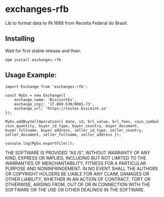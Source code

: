 # exchanges-rfb
Lib to format data to IN 1888 from Receita Federal do Brasil.

## Installing

Wait for first stable release and then:
```
npm install exchanges-rfb
```

## Usage Example:

```
import Exchange from 'exchanges-rfb';

const MyEx = new Exchange({
    exchange_name: 'BiscointEx',
    exchange_cnpj: '17.869.530/0001-73',
    exchange_url: 'https://testex.biscoint.io'
});

MyEx.addBuySellOperation({ date, id, brl_value, brl_fees, coin_symbol coin_quantity, buyer_id_type, buyer_country, buyer_document, buyer_fullname, buyer_address, seller_id_type, seller_country, seller_document, seller_fullname, seller_address });

console.log(MyEx.exportFile());
```

THE SOFTWARE IS PROVIDED "AS IS", WITHOUT WARRANTY OF ANY KIND, EXPRESS OR
IMPLIED, INCLUDING BUT NOT LIMITED TO THE WARRANTIES OF MERCHANTABILITY,
FITNESS FOR A PARTICULAR PURPOSE AND NONINFRINGEMENT. IN NO EVENT SHALL THE
AUTHORS OR COPYRIGHT HOLDERS BE LIABLE FOR ANY CLAIM, DAMAGES OR OTHER
LIABILITY, WHETHER IN AN ACTION OF CONTRACT, TORT OR OTHERWISE, ARISING FROM,
OUT OF OR IN CONNECTION WITH THE SOFTWARE OR THE USE OR OTHER DEALINGS IN THE
SOFTWARE.
